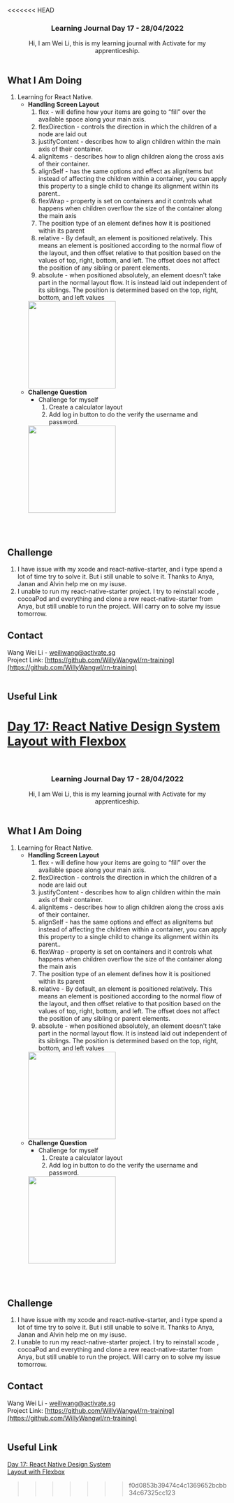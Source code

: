 <<<<<<< HEAD
<br />
<div align="center">

  <h3 align="center">Learning Journal Day 17 - 28/04/2022</h3>

  <p align="center">
    Hi, I am Wei Li, this is my learning journal with Activate for my apprenticeship. 
    <br /><br />
  </p>
</div>

<!-- What I Am Doing -->

## What I Am Doing

<oL>
  <li>    
    Learning for React Native.
    <ul>
        <li>
            <b>Handling Screen Layout</b> <br />
             <ol>
                <li>flex - will define how your items are going to “fill” over the available space along your main axis.</li>
                <li>flexDirection -  controls the direction in which the children of a node are laid out </li>
                <li>justifyContent - describes how to align children within the main axis of their container. </li>
                <li>alignItems - describes how to align children along the cross axis of their container.</li>
                <li>alignSelf - has the same options and effect as alignItems but instead of affecting the children within a container, you can apply this property to a single child to change its alignment within its parent..</li>
                <li>flexWrap - property is set on containers and it controls what happens when children overflow the size of the container along the main axis</li>
                <li>The position type of an element defines how it is positioned within its parent</li>
                <li>relative - By default, an element is positioned relatively. This means an element is positioned according to the normal flow of the layout, and then offset relative to that position based on the values of top, right, bottom, and left. The offset does not affect the position of any sibling or parent elements. </li>
                <li>absolute - when positioned absolutely, an element doesn't take part in the normal layout flow. It is instead laid out independent of its siblings. The position is determined based on the top, right, bottom, and left values</li>
            </ol>
            <img src="./img/28Apr1.jpg" width="200"/><br />
        </li>
        <li>
            <b>Challenge Question</b> <br />
            <ul>
                <li>Challenge for myself
                    <ol>
                        <li>Create a calculator layout</li>
                        <li>Add log in button to do the verify the username and password. </li>
                    </ol>
                </li>
            </ul>
           <img src="./img/28Apr2.jpg" width="200"/><br />
        </li>
    </ul>
    </li>

</ol>
<br /><br />

<!-- Challenge -->

## Challenge

1. I have issue with my xcode and react-native-starter, and i type spend a lot of time try to solve it. But i still unable to solve it. Thanks to Anya, Janan and Alvin help me on my isuse.
2. I unable to run my react-native-starter project. I try to reinstall xcode , cocoaPod and everything and clone a rew react-native-starter from Anya, but still unable to run the project. Will carry on to solve my issue tomorrow.
   <br />

<!-- CONTACT -->

## Contact

Wang Wei Li - weiliwang@activate.sg<br />
Project Link: [https://github.com/WillyWangwl/rn-training](https://github.com/WillyWangwl/rn-training)
<br /><br />

<!-- Useful Link -->

## Useful Link

[Day 17: React Native Design System](https://docs.google.com/document/d/1oqOjm59OuK4851gzJ2tOMHdC5G2OcKV067PUKadJjho/edit#heading=h.sjc7nb6il2di)<br />
[Layout with Flexbox](https://reactnative.dev/docs/flexbox)<br />
=======
<br />
<div align="center">

  <h3 align="center">Learning Journal Day 17 - 28/04/2022</h3>

  <p align="center">
    Hi, I am Wei Li, this is my learning journal with Activate for my apprenticeship. 
    <br /><br />
  </p>
</div>

<!-- What I Am Doing -->

## What I Am Doing

<oL>
  <li>    
    Learning for React Native.
    <ul>
        <li>
            <b>Handling Screen Layout</b> <br />
             <ol>
                <li>flex - will define how your items are going to “fill” over the available space along your main axis.</li>
                <li>flexDirection -  controls the direction in which the children of a node are laid out </li>
                <li>justifyContent - describes how to align children within the main axis of their container. </li>
                <li>alignItems - describes how to align children along the cross axis of their container.</li>
                <li>alignSelf - has the same options and effect as alignItems but instead of affecting the children within a container, you can apply this property to a single child to change its alignment within its parent..</li>
                <li>flexWrap - property is set on containers and it controls what happens when children overflow the size of the container along the main axis</li>
                <li>The position type of an element defines how it is positioned within its parent</li>
                <li>relative - By default, an element is positioned relatively. This means an element is positioned according to the normal flow of the layout, and then offset relative to that position based on the values of top, right, bottom, and left. The offset does not affect the position of any sibling or parent elements. </li>
                <li>absolute - when positioned absolutely, an element doesn't take part in the normal layout flow. It is instead laid out independent of its siblings. The position is determined based on the top, right, bottom, and left values</li>
            </ol>
            <img src="./img/28Apr1.jpg" width="200"/><br />
        </li>
        <li>
            <b>Challenge Question</b> <br />
            <ul>
                <li>Challenge for myself
                    <ol>
                        <li>Create a calculator layout</li>
                        <li>Add log in button to do the verify the username and password. </li>
                    </ol>
                </li>
            </ul>
           <img src="./img/28Apr2.jpg" width="200"/><br />
        </li>
    </ul>
    </li>

</ol>
<br /><br />

<!-- Challenge -->

## Challenge

1. I have issue with my xcode and react-native-starter, and i type spend a lot of time try to solve it. But i still unable to solve it. Thanks to Anya, Janan and Alvin help me on my isuse.
2. I unable to run my react-native-starter project. I try to reinstall xcode , cocoaPod and everything and clone a rew react-native-starter from Anya, but still unable to run the project. Will carry on to solve my issue tomorrow.
   <br />


<!-- CONTACT -->

## Contact

Wang Wei Li - weiliwang@activate.sg<br />
Project Link: [https://github.com/WillyWangwl/rn-training](https://github.com/WillyWangwl/rn-training)
<br /><br />

<!-- Useful Link -->

## Useful Link

[Day 17: React Native Design System](https://docs.google.com/document/d/1oqOjm59OuK4851gzJ2tOMHdC5G2OcKV067PUKadJjho/edit#heading=h.sjc7nb6il2di)<br />
[Layout with Flexbox](https://reactnative.dev/docs/flexbox)<br />

>>>>>>> f0d0853b39474c4c1369652bcbb34c67325cc123
